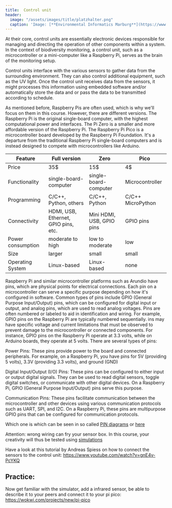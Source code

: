 ```yaml
---
title:  Control unit
header:
  image: "/assets/images/title/platzhalter.png"
  caption: 'Image: [**Environmental Informatics Marburg**](https://www.uni-marburg.de/en/fb19/disciplines/physisch/environmentalinformatics)'
---
```


 At their core, control units are essentially electronic devices responsible for managing and directing the operation of other components within a system. In the context of biodiversity monitoring, a control unit, such as a microcontroller or a mini-computer like a Raspberry Pi, serves as the brain of the monitoring setup.

 Control units interface with the various sensors to gather data from the surrounding environment. They can also control additional equipment, such as the UV light. Once the control unit receives data from the sensors, it might processes this information using embedded software and/or automatically store the data and or pass the data to be transmitted according to schedule.

As mentioned before, Raspberry Pis are often used, which is why we'll focus on them in this course. However, there are different versions. The Raspberry Pi is the original single-board computer, with the highest computational power and interfaces. The  Pi Zero is a smaller and more affordable version of the Raspberry Pi. The Raspberry Pi Pico is a microcontroller board developed by the Raspberry Pi Foundation. It's a departure from the traditional Raspberry Pi single-board computers and is instead designed to compete with microcontrollers like Arduino.

| Feature | Full version | Zero | Pico |
|---------|------|-------|---------|
| Price | 35$ | 15$ | 4$ |
| Functionality | single-board-computer | single-board-computer | Microcontroller |
| Programming | C/C++, Python, others |  C/C++, Python | C/C++ MicroPython |
| Connectivity | HDMI, USB, Ethernet, GPIO pins, etc.| Mini HDMI, USB, GPIO pins	| GPIO pins	|
| Power consumption | moderate to high | low to moderate | low |
| Size | larger | small | small |
| Operating System | Linux-based | Linux-based | none |


Raspberry Pi and similar microcontroller platforms such as Arundio have pins, which are physical points for electrical connections. Each pin on a microcontroller can serve a specific purpose depending on how it's configured in software. Common types of pins include GPIO (General Purpose Input/Output) pins, which can be configured for digital input or output, and analog pins, which are used to read analog voltages. Pins are often numbered or labeled to aid in identification and wiring. For example, GPIO pins on the Raspberry Pi are typically numbered sequentially. ins may have specific voltage and current limitations that must be observed to prevent damage to the microcontroller or connected components. For instance, GPIO pins on the Raspberry Pi operate at 3.3 volts, while on Arduino boards, they operate at 5 volts. There are several types of pins:

Power Pins: These pins provide power to the board and connected peripherals. For example, on a Raspberry Pi, you have pins for 5V (providing 5 volts), 3.3V (providing 3.3 volts), and ground (GND)

Digital Input/Output (I/O) Pins: These pins can be configured to either input or output digital signals. They can be used to read digital sensors, toggle digital switches, or communicate with other digital devices. On a Raspberry Pi, GPIO (General Purpose Input/Output) pins serve this purpose.

Communication Pins: These pins facilitate communication between the microcontroller and other devices using various communication protocols such as UART, SPI, and I2C. On a Raspberry Pi, these pins are multipurpose GPIO pins that can be configured for communication protocols.

Which one is which can be seen in so called [PIN diagrams](https://datasheets.raspberrypi.com/pico/Pico-R3-A4-Pinout.pdf?_gl=1*9jh96r*_ga*ODU1NzcyNTE0LjE3MTI1NzQ2OTQ.*_ga_22FD70LWDS*MTcxMjU4NTkzNS4xMy4xLjE3MTI1ODcxNzYuMC4wLjA.) or [here](https://pinout.xyz/pinout/3v3_power)

Attention:  wrong wiring can fry your sensor box. In this course, your creativity will thus be tested using [simulations](https://wokwi.com/) 

Have a look at this tutorial by Andreas Spiess on how to connect the sensors to the control unit:
https://www.youtube.com/watch?v=gnE4v-PcYKQ


## Practice:
Now get familiar with the simulator, add a infrared sensor, be able to describe it to your peers and connect it to your pi pico:
https://wokwi.com/projects/new/pi-pico


